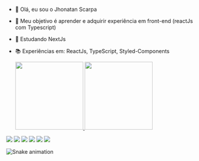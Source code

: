 - 👋 Olá, eu sou o Jhonatan Scarpa
- 👀 Meu objetivo é aprender e adquirir experiência em front-end (reactJs com Typescript)
- 🌱 Estudando NextJs
- 📚 Experiências em: ReactJs, TypeScript, Styled-Components


  <a href="https://github.com/jhonscarpa">
  <img height="180em" src="https://github-readme-stats.vercel.app/api?username=jhonscarpa&show_icons=true&theme=dracula&include_all_commits=true&count_private=true"/>
  <img height="180em" src="https://github-readme-stats.vercel.app/api/top-langs/?username=jhonscarpa&layout=compact&langs_count=7&theme=dracula"/>
</div>

<div> 
  <a href="https://www.youtube.com/channel/UCGQen3wU9ONeMX8J_mN_c_A" target="_blank"><img src="https://img.shields.io/badge/YouTube-FF0000?style=for-the-badge&logo=youtube&logoColor=white" target="_blank"></a>
  <a href="https://www.instagram.com/jhonscarpa/" target="_blank"><img src="https://img.shields.io/badge/-Instagram-%23E4405F?style=for-the-badge&logo=instagram&logoColor=white" target="_blank"></a>
 	<a href="https://www.twitch.tv/dertedias" target="_blank"><img src="https://img.shields.io/badge/Twitch-9146FF?style=for-the-badge&logo=twitch&logoColor=white" target="_blank"></a>
 <a href="https://discord.gg/hDrAWqRtF6" target="_blank"><img src="https://img.shields.io/badge/Discord-7289DA?style=for-the-badge&logo=discord&logoColor=white" target="_blank"></a> 
  <a href = "mailto:jhonatan.scarpa@outlook.com"><img src="https://img.shields.io/badge/-Gmail-%23333?style=for-the-badge&logo=gmail&logoColor=white" target="_blank"></a>
  <a href="https://www.linkedin.com/in/jhonscarpa/" target="_blank"><img src="https://img.shields.io/badge/-LinkedIn-%230077B5?style=for-the-badge&logo=linkedin&logoColor=white" target="_blank"></a> 
 
   ![Snake animation](https://github.com/jhonscarpa/jhonscarpa/blob/output/github-contribution-grid-snake.svg)
 
</div>

